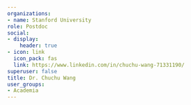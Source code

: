 ```yaml
---
organizations:
- name: Stanford University
role: Postdoc
social:
- display:
    header: true
- icon: link
  icon_pack: fas
  link: https://www.linkedin.com/in/chuchu-wang-71331190/
superuser: false
title: Dr. Chuchu Wang
user_groups:
- Academia
---
```





